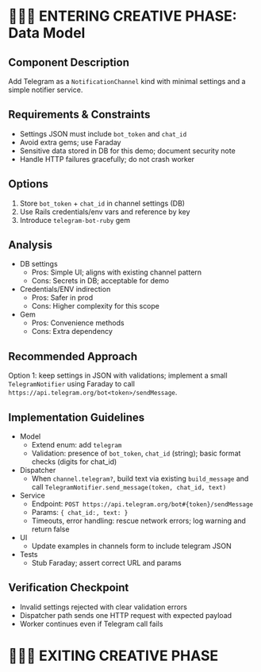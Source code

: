 # 🎨🎨🎨 ENTERING CREATIVE PHASE: Data Model

## Component Description
Add Telegram as a `NotificationChannel` kind with minimal settings and a simple notifier service.

## Requirements & Constraints
- Settings JSON must include `bot_token` and `chat_id`
- Avoid extra gems; use Faraday
- Sensitive data stored in DB for this demo; document security note
- Handle HTTP failures gracefully; do not crash worker

## Options
1) Store `bot_token` + `chat_id` in channel settings (DB)
2) Use Rails credentials/env vars and reference by key
3) Introduce `telegram-bot-ruby` gem

## Analysis
- DB settings
  - Pros: Simple UI; aligns with existing channel pattern
  - Cons: Secrets in DB; acceptable for demo
- Credentials/ENV indirection
  - Pros: Safer in prod
  - Cons: Higher complexity for this scope
- Gem
  - Pros: Convenience methods
  - Cons: Extra dependency

## Recommended Approach
Option 1: keep settings in JSON with validations; implement a small `TelegramNotifier` using Faraday to call `https://api.telegram.org/bot<token>/sendMessage`.

## Implementation Guidelines
- Model
  - Extend enum: add `telegram`
  - Validation: presence of `bot_token`, `chat_id` (string); basic format checks (digits for chat_id)
- Dispatcher
  - When `channel.telegram?`, build text via existing `build_message` and call `TelegramNotifier.send_message(token, chat_id, text)`
- Service
  - Endpoint: `POST https://api.telegram.org/bot#{token}/sendMessage`
  - Params: `{ chat_id:, text: }`
  - Timeouts, error handling: rescue network errors; log warning and return false
- UI
  - Update examples in channels form to include telegram JSON
- Tests
  - Stub Faraday; assert correct URL and params

## Verification Checkpoint
- Invalid settings rejected with clear validation errors
- Dispatcher path sends one HTTP request with expected payload
- Worker continues even if Telegram call fails

# 🎨🎨🎨 EXITING CREATIVE PHASE
